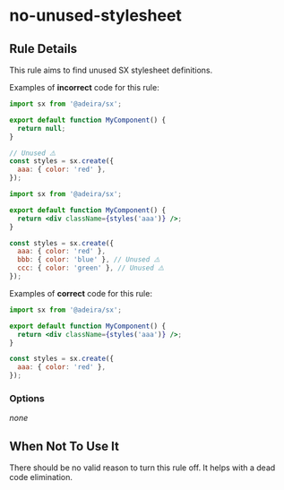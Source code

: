 # no-unused-stylesheet

## Rule Details

This rule aims to find unused SX stylesheet definitions.

Examples of **incorrect** code for this rule:

```jsx
import sx from '@adeira/sx';

export default function MyComponent() {
  return null;
}

// Unused ⚠️
const styles = sx.create({
  aaa: { color: 'red' },
});
```

```jsx
import sx from '@adeira/sx';

export default function MyComponent() {
  return <div className={styles('aaa')} />;
}

const styles = sx.create({
  aaa: { color: 'red' },
  bbb: { color: 'blue' }, // Unused ⚠️
  ccc: { color: 'green' }, // Unused ⚠️
});
```

Examples of **correct** code for this rule:

```jsx
import sx from '@adeira/sx';

export default function MyComponent() {
  return <div className={styles('aaa')} />;
}

const styles = sx.create({
  aaa: { color: 'red' },
});
```

### Options

_none_

## When Not To Use It

There should be no valid reason to turn this rule off. It helps with a dead code elimination.
